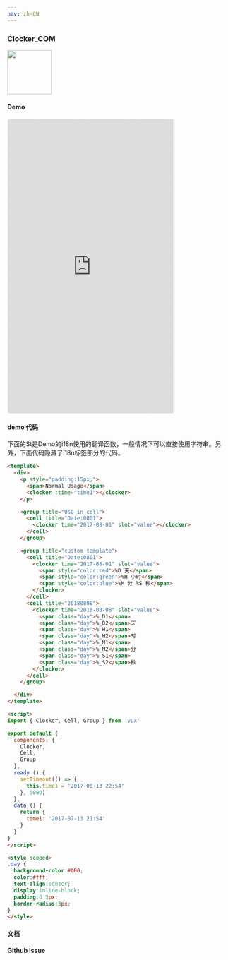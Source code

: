 ```yaml
---
nav: zh-CN
---
```



### Clocker_COM

<img width="100" src="http://qr.topscan.com/api.php?text=http%3A%2F%2Fvux.li%2Fdemos%2Fv2%2F%23%2Fcomponent%2Fclocker"/>

#### Demo

 <div style="width:377px;height:667px;display:inline-block;border:1px dashed #ececec;border-radius:5px;overflow:hidden;">
   <iframe src="http://vux.li/demos/v2/#/component/clocker" width="375" height="667" border="0" frameborder="0"></iframe>
 </div>

#### demo 代码

<p class="tip">下面的$t是Demo的i18n使用的翻译函数，一般情况下可以直接使用字符串。另外，下面代码隐藏了i18n标签部分的代码。</p>

``` html
<template>
  <div>
    <p style="padding:15px;">
      <span>Normal Usage</span>
      <clocker :time="time1"></clocker>
    </p>

    <group title="Use in cell">
      <cell title="Date:0801">
        <clocker time="2017-08-01" slot="value"></clocker>
      </cell>
    </group>

    <group title="custom template">
      <cell title="Date:0801">
        <clocker time="2017-08-01" slot="value">
          <span style="color:red">%D 天</span>
          <span style="color:green">%H 小时</span>
          <span style="color:blue">%M 分 %S 秒</span>
        </clocker>
      </cell>
      <cell title="20180808">
        <clocker time="2018-08-08" slot="value">
          <span class="day">%_D1</span>
          <span class="day">%_D2</span>天
          <span class="day">%_H1</span>
          <span class="day">%_H2</span>时
          <span class="day">%_M1</span>
          <span class="day">%_M2</span>分
          <span class="day">%_S1</span>
          <span class="day">%_S2</span>秒
        </clocker>
      </cell>
    </group>

  </div>
</template>

<script>
import { Clocker, Cell, Group } from 'vux'

export default {
  components: {
    Clocker,
    Cell,
    Group
  },
  ready () {
    setTimeout(() => {
      this.time1 = '2017-08-13 22:54'
    }, 5000)
  },
  data () {
    return {
      time1: '2017-07-13 21:54'
    }
  }
}
</script>

<style scoped>
.day {
  background-color:#000;
  color:#fff;
  text-align:center;
  display:inline-block;
  padding:0 3px;
  border-radius:3px;
}
</style>

```
#### 文档

#### Github Issue